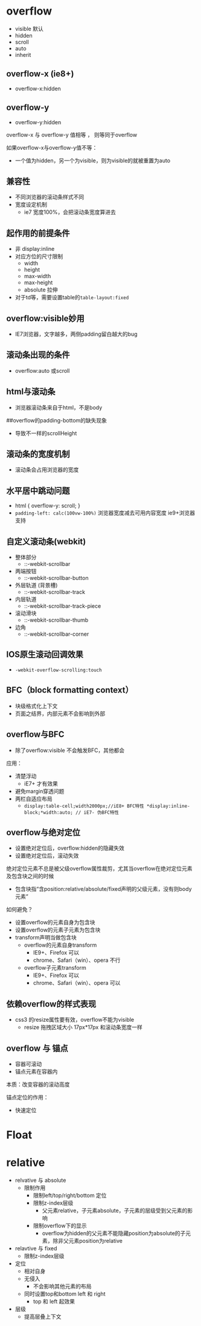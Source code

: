 # overflow
- visible 默认
- hidden
- scroll
- auto
- inherit

## overflow-x (ie8+)
- overflow-x:hidden
## overflow-y
- overflow-y:hidden

overflow-x 与 overflow-y 值相等 ， 则等同于overflow

如果overflow-x与overflow-y值不等：

- 一个值为hidden，另一个为visible，则为visible的就被重置为auto

## 兼容性
- 不同浏览器的滚动条样式不同
- 宽度设定机制
  - ie7 宽度100%，会把滚动条宽度算进去

## 起作用的前提条件
- 非 display:inline
- 对应方位的尺寸限制
  * width
  * height
  * max-width
  * max-height
  * absolute 拉伸
- 对于td等，需要设置table的`table-layout:fixed`

## overflow:visible妙用
- IE7浏览器，文字越多，两侧padding留白越大的bug

## 滚动条出现的条件
- overflow:auto 或scroll

## html与滚动条
- 浏览器滚动条来自于html，不是body

##overflow的padding-bottom的缺失现象
- 导致不一样的scrollHeight

## 滚动条的宽度机制
- 滚动条会占用浏览器的宽度

## 水平居中跳动问题
- html { overflow-y: scroll; }
- `padding-left: calc(100vw-100%)` 浏览器宽度减去可用内容宽度  ie9+浏览器支持

## 自定义滚动条(webkit)
- 整体部分
  * ::-webkit-scrollbar
- 两端按钮
  * ::-webkit-scrollbar-button
- 外层轨道 (背景槽)
  * ::-webkit-scrollbar-track
- 内层轨道
  * ::-webkit-scrollbar-track-piece
- 滚动滑块
  * ::-webkit-scrollbar-thumb
- 边角
  * ::-webkit-scrollbar-corner

## IOS原生滚动回调效果

- `-webkit-overflow-scrolling:touch`

## BFC（block formatting context）
- 块级格式化上下文
- 页面之结界，内部元素不会影响到外部

## overflow与BFC
- 除了overflow:visible 不会触发BFC，其他都会

应用：
 - 清楚浮动
   * iE7+ 才有效果
 - 避免margin穿透问题
 - 两栏自适应布局
   * `display:table-cell;width2000px;//iE8+ BFC特性
      *display:inline-block;*width:auto; // iE7- 伪BFC特性
     `

 ## overflow与绝对定位
 - 设置绝对定位后，overflow:hidden的隐藏失效
 - 设置绝对定位后，滚动失效

 绝对定位元素不总是被父级overflow属性裁剪，尤其当overflow在绝对定位元素及包含块之间的时候

 - 包含块指“含position:relative/absolute/fixed声明的父级元素，没有则body元素”

 如何避免？

 - 设置overflow的元素自身为包含块
 - 设置overflow的元素子元素为包含块
 - transform声明当做包含块
   * overflow的元素自身transform
     - IE9+、Firefox  可以
     - chrome、Safari（win）、opera 不行
   * overflow子元素transform
     - IE9+、Firefox  可以
     - chrome、Safari（win）、opera 可以

## 依赖overflow的样式表现

- css3 的resize属性要有效，overflow不能为visible
  * resize 拖拽区域大小 17px*17px 和滚动条宽度一样

## overflow 与 锚点
- 容器可滚动
- 锚点元素在容器内

本质：改变容器的滚动高度

锚点定位的作用：
- 快速定位


# Float

# relative
- relvative 与 absolute
    * 限制作用
        * 限制left/top/right/bottom 定位
        * 限制z-index层级
            * 父元素relative，子元素absolute，子元素的层级受到父元素的影响
        * 限制overflow下的显示
            * overflow为hidden的父元素不能隐藏position为absolute的子元素，除非父元素position为relative
- relavtive 与 fixed
    * 限制z-index层级
- 定位
    * 相对自身
    * 无侵入
        * 不会影响其他元素的布局
    * 同时设置top和bottom left 和 right
        * top 和 left 起效果
- 层级
    * 提高层叠上下文
